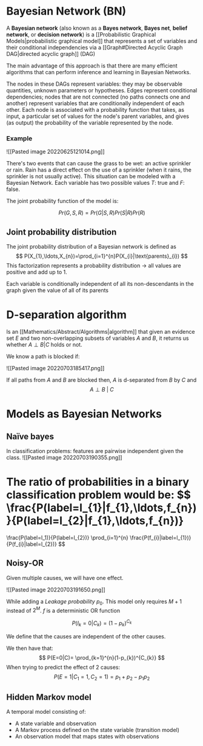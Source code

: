 # Bayesian Network (BN)
A **Bayesian network** (also known as a **Bayes network**, **Bayes net**, **belief network**, or **decision network**) is a [[Probabilistic Graphical Models|probabilistic graphical model]] that represents a set of variables and their conditional independencies via a [[Graph#Directed Acyclic Graph DAG|directed acyclic graph]] (DAG)

The main advantage of this approach is that there are many efficient algorithms that can perform inference and learning in Bayesian Networks.

The nodes in these DAGs represent variables: they may be observable quantities, unknown parameters or hypotheses. Edges represent conditional dependencies; nodes that are not connected (no paths connects one and another) represent variables that are conditionally independent of each other. Each node is associated with a probability function that takes, as input, a particular set of values for the node's parent variables, and gives (as output) the probability of the variable represented by the node.

### Example
![[Pasted image 20220625121014.png]]

There's two events that can cause the grass to be wet: an active sprinkler or rain. Rain has a direct effect on the use of a sprinkler (when it rains, the sprinkler is not usually active). This situation can be modeled with a Bayesian Network. Each variable has two possible values $T:$ true and $F:$ false.

The joint probability function of the model is:

$$
Pr(G,S,R)=Pr(G|S,R)Pr(S|R)Pr(R)
$$

## Joint probability distribution
The joint probability distribution of a Bayesian network is defined as 
$$
P(X_{1},\ldots,X_{n})=\prod_{i=1}^{n}P(X_{i}|\text{parents}_{i})
$$
This factorization represents a probability distribution $\to$ all values are positive and add up to $1$.

Each variable is conditionally independent of all its non-descendants in the graph given the value of all of its parents

# D-separation algorithm
Is an [[Mathematics/Abstract/Algorithms|algorithm]] that given an evidence set $E$ and two non-overlapping subsets of variables $A$ and $B$, it returns us whether $A\perp B|C$ holds or not.

We know a path is blocked if:

![[Pasted image 20220703185417.png]]


If all paths from $A$ and $B$ are blocked then, $A$ is d-separated from $B$ by $C$ and
$$
A\perp B\ |\ C
$$
# Models as Bayesian Networks
## Naïve bayes
In classification problems: features are pairwise independent given the class.
![[Pasted image 20220703190355.png]]

The ratio of probabilities in a binary classification problem would be:
$$
\frac{P(label=l_{1}|f_{1},\ldots,f_{n})}{P(label=l_{2}|f_{1},\ldots,f_{n})}
=
\frac{P(label=l_1)}{P(label=l_{2})}
\prod_{i=1}^{n}
\frac{P(f_{i}|label=l_{1})}{P(f_{i}|label=l_{2})} 
$$
## Noisy-OR 
Given multiple causes, we will have one effect.

![[Pasted image 20220703191650.png]]

While adding a *Leakage probability* $p_{0}$. This model only requires $M+1$ instead of $2^M$. $f$ is a deterministic OR function

$$P(I_{k}=0|C_{k})=(1-p_{k})^{C_{k}}$$

We define that the causes are independent of the other causes.

We then have that:
$$
P(E=0|C)=
\prod_{k=1}^{n}(1-p_{k})^{C_{k}}
$$
When trying to predict the effect of 2 causes:
$$
P(E=1|C_{1}=1, C_{2}=1)=p_{1}+p_{2}-p_{1}p_{2}
$$

## Hidden Markov model
A temporal model consisting of: 
* A state variable and observation
* A Markov process defined on the state variable (transition model)
* An observation model that maps states with observations
